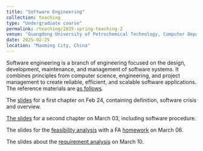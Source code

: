 ```yaml
---
title: "Software Engineering"
collection: teaching
type: "Undergraduate course"
permalink: /teaching/2025-spring-teaching-2
venue: "Guangdong University of Petrochemical Technology, Computer Department"
date: 2025-02-25
location: "Maoming City, China"
---
```


Software engineering is a branch of engineering focused on the design, development, maintenance, and management of software systems. It combines principles from computer science, engineering, and project management to create reliable, efficient, and scalable software applications. The reference materials are [as follows](https://github.com/QSCTech/zju-icicles/blob/master/%E8%BD%AF%E4%BB%B6%E5%B7%A5%E7%A8%8B/%E6%95%99%E6%9D%90/%E8%BD%AF%E4%BB%B6%E5%B7%A5%E7%A8%8B%EF%BC%9A%E5%AE%9E%E8%B7%B5%E8%80%85%E7%9A%84%E7%A0%94%E7%A9%B6%E6%96%B9%E6%B3%95%EF%BC%88%E7%AC%AC7%E7%89%88%EF%BC%89.pdf).

The [slides](/files/2025_1_SE/0224_SE_chapter1.ppt) for a first chapter on Feb 24, containing definition, software crisis and overview.

[The slides](/files/2025_1_SE/0303_SE_chapter1_seModel.pptx) for a second chapter on March 03, including software procedure.

The slides for the [feasibility analysis](/files/2025_1_SE/0306_SE_feasibility.pptx) with a FA [homework](/files/2024_2_SE/0306_SE_report_modul.docx) on March 06.

The slides about the [requirement analysis](/files/2025_1_SE/0310_SE_chapter3_requirement.pptx) on March 10.

